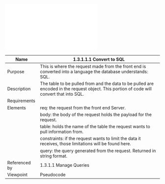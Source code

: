 ![Design Document](TeamOneFiles/1.3.1.1.1%20Convert%20to%20SQL%20%28Pseudocode%29.pdf)

| Name | 1.3.1.1.1 Convert to SQL |
| ----------- | ---------- |
| Purpose | This is where the request made from the front end is converted into a language the database understands: SQL. |
| Description | The table to be pulled from and the data to be pulled are encoded in the request object. This portion of code will convert that into SQL. |
| Requirements |  |
| Elements | req: the request from the front end Server. |
|          | body: the body of the request holds the payload for the request. |
|          | table: holds the name of the table the request wants to pull information from. |
|          | constraints: if the request wants to limit the data it receives, those limitations will be found here. |
|          | query: the query generated from the request. Returned in string format. |
| Referenced by | 1.3.1.1 Manage Queries |
| Viewpoint | Pseudocode |
